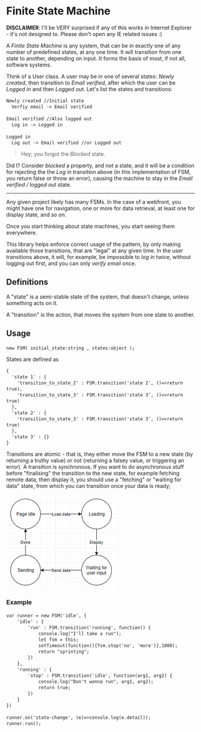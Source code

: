 # Finite State Machine
**DISCLAIMER**: I'll be VERY surprised if any of this works in Internet Explorer - it's not designed to. Please don't open any IE related issues :)

A *Finite State Machine* is any system, that can be in exactly one of any number of predefined states, at any one time. It will transition from one state to another, depending on input. It forms the basis of most, if not all, software systems.

Think of a User class. A user may be in one of several states: *Newly created*, then transition to *Email verified*, after which the user can be *Logged in* and then *Logged out*. Let's list the states and transitions:
```
Newly created //Initial state
  Verfiy email -> Email verified

Email verified //Also logged out
  Log in -> Logged in

Logged in
  Log out -> Email verified //or Logged out
```
> Hey; you forgot the *Blocked* state.

Did I? Consider *blocked* a property, and not a state, and it will be a condition for rejecting the the *Log in* transition above (in this implementation of FSM, you return false or throw an error), causing the machine to stay in the *Email verified / logged out* state.

<hr>

Any given project likely has many FSMs. In the case of a webfront, you might have one for navigation, one or more for data retrieval, at least one for display state, and so on.

Once you start thinking about state machines, you start seeing them everywhere.

This library helps enforce correct usage of the pattern, by only making available those transitions, that are "legal" at any given time. In the user transitions above, it will, for example, be impossible to *log in* twice, without logging out first, and you can only *verify email* once.

## Definitions
A "state" is a semi-stable state of the system, that doesn't change, unless something acts on it.

A "transition" is the action, that moves the system from one state to another.

## Usage
```JS
new FSM( initial_state:string , states:object );
```
States are defined as
```JS
{
  'state 1' : {
    'transition_to_state_2' : FSM.transition('state 2', ()=>return true),
    'transition_to_state_3' : FSM.transition('state 3', ()=>return true)
  },
  'state 2' : {
    'transition_to_state_3' : FSM.transition('state 3', ()=>return true)
  },
  'state 3' : {}
}
```

Transitions are atomic - that is, they either move the FSM to a new state (by returning a truthy value) or not (returning a falsey value, or triggering an error). A transition is synchronous. If you want to do asynchronous stuff before "finalising" the transition to the new state, for example fetching remote data, then display it, you should use a "fetching" or "waiting for data" state, from which you can transition once your data is ready;

![Diagram](doc/diagram_1.png)

### Example

```JS
var runner = new FSM('idle', {
	'idle' : {
		'run' : FSM.transition('running', function() {
			console.log("I'll take a run"); 
			let fsm = this; 
			setTimeout(function(){fsm.stop('no', 'more')},1000); 
			return "sprinting";
		})
	},
	'running' : {
		'stop' : FSM.transition('idle', function(arg1, arg2) {
			console.log("Don't wanna run", arg1, arg2); 
			return true;
		})
	}
})

runner.on('state-change', (e)=>console.log(e.detail));
runner.run();
```

